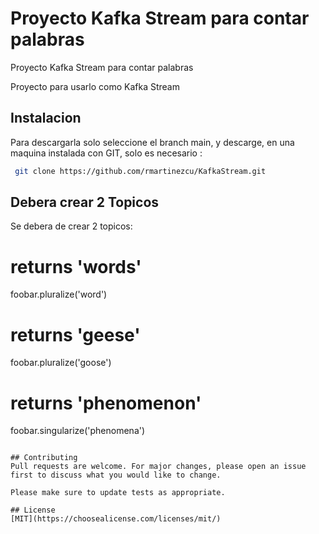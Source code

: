 # Proyecto  Kafka Stream para contar palabras
Proyecto  Kafka Stream para contar palabras

Proyecto para usarlo como Kafka Stream

## Instalacion

Para descargarla solo seleccione el branch main, y descarge, en una maquina instalada con GIT, solo es necesario : 
 

```bash
 git clone https://github.com/rmartinezcu/KafkaStream.git
```
## Debera crear 2 Topicos

Se debera de crear 2 topicos: 


# returns 'words'
foobar.pluralize('word')

# returns 'geese'
foobar.pluralize('goose')

# returns 'phenomenon'
foobar.singularize('phenomena')
```

## Contributing
Pull requests are welcome. For major changes, please open an issue first to discuss what you would like to change.

Please make sure to update tests as appropriate.

## License
[MIT](https://choosealicense.com/licenses/mit/)
